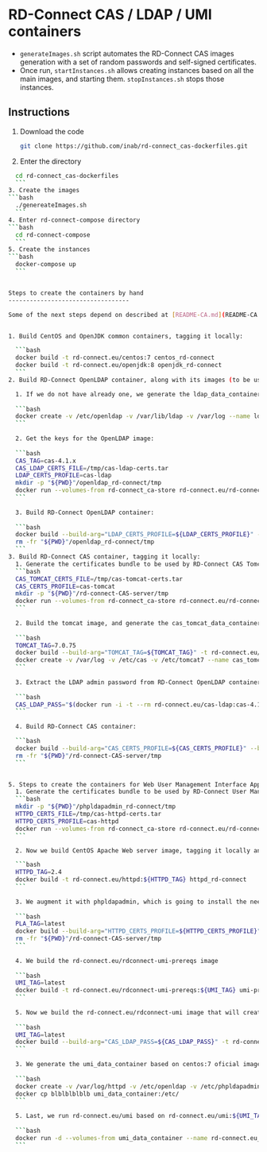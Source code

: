 RD-Connect CAS / LDAP / UMI containers
==================================

* `generateImages.sh` script automates the RD-Connect CAS images generation with a set of random passwords and self-signed certificates.
* Once run, `startInstances.sh` allows creating instances based on all the main images, and starting them. `stopInstances.sh` stops those instances.

Instructions
----------------------------------

1. Download the code

	```bash
	git clone https://github.com/inab/rd-connect_cas-dockerfiles.git
	```
2. Enter the directory
  ```bash
	cd rd-connect_cas-dockerfiles
	```
3. Create the images
  ```bash
	./genereateImages.sh
	```
4. Enter rd-connect-compose directory
  ```bash
	cd rd-connect-compose
	```
5. Create the instances
  ```bash
	docker-compose up
	```


Steps to create the containers by hand
----------------------------------

Some of the next steps depend on described at [README-CA.md](README-CA.md).


1. Build CentOS and OpenJDK common containers, tagging it locally:

	```bash
	docker build -t rd-connect.eu/centos:7 centos_rd-connect
	docker build -t rd-connect.eu/openjdk:8 openjdk_rd-connect
	```
2. Build RD-Connect OpenLDAP container, along with its images (to be used by CAS):

	1. If we do not have already one, we generate the ldap_data_container based on centos:7 oficial image:
	
	```bash
	docker create -v /etc/openldap -v /var/lib/ldap -v /var/log --name ldap_data_container centos:7 /bin/true
	```
	
	2. Get the keys for the OpenLDAP image:
	
	```bash
	CAS_TAG=cas-4.1.x
	CAS_LDAP_CERTS_FILE=/tmp/cas-ldap-certs.tar
	LDAP_CERTS_PROFILE=cas-ldap
	mkdir -p "${PWD}"/openldap_rd-connect/tmp
	docker run --volumes-from rd-connect_ca-store rd-connect.eu/rd-connect_ca "${LDAP_CERTS_PROFILE}" > "${PWD}"/openldap_rd-connect/"${CAS_LDAP_CERTS_FILE}"
	```
	
	3. Build RD-Connect OpenLDAP container:
	
	```bash
	docker build --build-arg="LDAP_CERTS_PROFILE=${LDAP_CERTS_PROFILE}" --build-arg="CAS_LDAP_CERTS_FILE=${CAS_LDAP_CERTS_FILE}" -t rd-connect.eu/cas-ldap:${CAS_TAG} openldap_rd-connect
	rm -fr "${PWD}"/openldap_rd-connect/tmp
	```
3. Build RD-Connect CAS container, tagging it locally:
	1. Generate the certificates bundle to be used by RD-Connect CAS Tomcat:
	```bash
	CAS_TOMCAT_CERTS_FILE=/tmp/cas-tomcat-certs.tar
	CAS_CERTS_PROFILE=cas-tomcat
	mkdir -p "${PWD}"/rd-connect-CAS-server/tmp
	docker run --volumes-from rd-connect_ca-store rd-connect.eu/rd-connect_ca "${CAS_CERTS_PROFILE}" > "${PWD}"/rd-connect-CAS-server/"${CAS_TOMCAT_CERTS_FILE}"
	```
	
	2. Build the tomcat image, and generate the cas_tomcat_data_container based on centos:7 oficial image:
	
	```bash
	TOMCAT_TAG=7.0.75
	docker build --build-arg="TOMCAT_TAG=${TOMCAT_TAG}" -t rd-connect.eu/tomcat:${TOMCAT_TAG} -t rd-connect.eu/tomcat:7 tomcat_rd-connect
	docker create -v /var/log -v /etc/cas -v /etc/tomcat7 --name cas_tomcat_data_container centos:7 /bin/true
	```
	
	3. Extract the LDAP admin password from RD-Connect OpenLDAP container
	
	```bash
	CAS_LDAP_PASS="$(docker run -i -t --rm rd-connect.eu/cas-ldap:cas-4.1.x grep '^domainPass' /etc/openldap/for_sysadmin.txt | cut -f 2 -d =)"
	```
	
	4. Build RD-Connect CAS container:

	```bash
	docker build --build-arg="CAS_CERTS_PROFILE=${CAS_CERTS_PROFILE}" --build-arg="CAS_TOMCAT_CERTS_FILE=${CAS_TOMCAT_CERTS_FILE}" --build-arg="CAS_LDAP_PASS=${CAS_LDAP_PASS}" --build-arg="CAS_RELEASE=${CAS_TAG}" -t rd-connect.eu/rdconnect_cas:${CAS_TAG} rd-connect-CAS-server
	rm -fr "${PWD}"/rd-connect-CAS-server/tmp
	```


5. Steps to create the containers for Web User Management Interface Application.
	1. Generate the certificates bundle to be used by RD-Connect User Management Interface:
	```bash
	mkdir -p "${PWD}"/phpldapadmin_rd-connect/tmp
	HTTPD_CERTS_FILE=/tmp/cas-httpd-certs.tar
	HTTPD_CERTS_PROFILE=cas-httpd
	docker run --volumes-from rd-connect_ca-store rd-connect.eu/rd-connect_ca "${HTTPD_CERTS_PROFILE}" > "${PWD}"/phpldapadmin_rd-connect/"${HTTPD_CERTS_FILE}"
	```

	2. Now we build CentOS Apache Web server image, tagging it locally and based on httpd_rd-connect:

	```bash
	HTTPD_TAG=2.4
	docker build -t rd-connect.eu/httpd:${HTTPD_TAG} httpd_rd-connect
	```
	
	3. We augment it with phpldapadmin, which is going to install the needed certificates:
	
	```bash
	PLA_TAG=latest
	docker build --build-arg="HTTPD_CERTS_PROFILE=${HTTPD_CERTS_PROFILE}" --build-arg="HTTPD_CERTS_FILE=${HTTPD_CERTS_FILE}" -t rd-connect.eu/phpldapadmin:${PLA_TAG} phpldapadmin_rd-connect
	rm -fr "${PWD}"/rd-connect-CAS-server/tmp
	```
	
	4. We build the rd-connect.eu/rdconnect-umi-prereqs image
	
	```bash
	UMI_TAG=latest
	docker build -t rd-connect.eu/rdconnect-umi-prereqs:${UMI_TAG} umi-prereqs_rd-connect
	```
	
	5. Now we build the rd-connect.eu/rdconnect-umi image that will create container to deploy user management interface
	
	```bash
	UMI_TAG=latest
	docker build --build-arg="CAS_LDAP_PASS=${CAS_LDAP_PASS}" -t rd-connect.eu/rdconnect-umi:${UMI_TAG} umi_rd-connect
	```
	
	3. We generate the umi_data_container based on centos:7 oficial image:
	
	```bash
	docker create -v /var/log/httpd -v /etc/openldap -v /etc/phpldapadmin --name umi_data_container centos:7 /bin/true
	docker cp blblblblblb umi_data_container:/etc/
	```
	
	5. Last, we run rd-connect.eu/umi based on rd-connect.eu/umi:${UMI_TAG} image, giving it a name of `rd-connect.eu_umi` and mounting volumes exported by `umi_data_container`
	
	```bash
	docker run -d --volumes-from umi_data_container --name rd-connect.eu_umi rd-connect.eu/umi:${UMI_TAG}
	```
